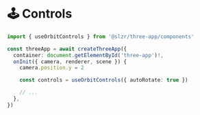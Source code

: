 # 🕹️ Controls

<ClientOnly>
  <ThreeAppSandbox :scripts  />
</ClientOnly>

```ts
import { useOrbitControls } from '@slzr/three-app/components'

const threeApp = await createThreeApp({
  container: document.getElementById('three-app')!,
  onInit({ camera, renderer, scene }) {
    camera.position.y = 2

    const controls = useOrbitControls({ autoRotate: true })

    // ...
  },
})
```

<script setup lang="ts">
import { data } from '../../examples/examples.data'

const scripts = data['03-controls']
</script>
